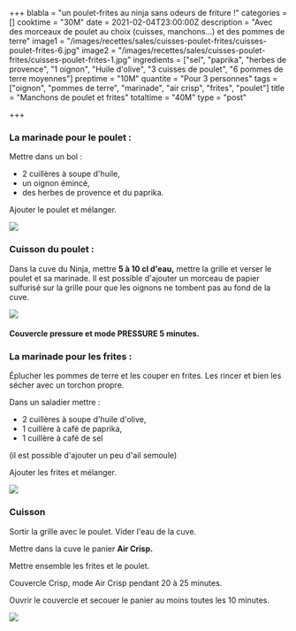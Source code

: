 +++
blabla = "un poulet-frites au ninja sans odeurs de friture !"
categories = []
cooktime = "30M"
date = 2021-02-04T23:00:00Z
description = "Avec des morceaux de poulet au choix (cuisses, manchons...) et des pommes de terre"
image1 = "/images/recettes/sales/cuisses-poulet-frites/cuisses-poulet-frites-6.jpg"
image2 = "/images/recettes/sales/cuisses-poulet-frites/cuisses-poulet-frites-1.jpg"
ingredients = ["sel", "paprika", "herbes de provence", "1 oignon", "Huile d'olive", "3 cuisses de poulet", "6 pommes de terre moyennes"]
preptime = "10M"
quantite = "Pour 3 personnes"
tags = ["oignon", "pommes de terre", "marinade", "air crisp", "frites", "poulet"]
title = "Manchons de poulet et frites"
totaltime = "40M"
type = "post"

+++
### La marinade pour le poulet :

Mettre dans un bol :

* 2 cuillères à soupe d'huile, 
* un oignon émincé, 
* des herbes de provence et du paprika. 

Ajouter le poulet et mélanger.

![](/images/recettes/sales/cuisses-poulet-frites/cuisses-poulet-frites-2.jpg)

### Cuisson du poulet :

Dans la cuve du Ninja, mettre **5 à 10 cl d'eau,** mettre la grille et verser le poulet et sa marinade. Il est possible d'ajouter un morceau de papier sulfurisé sur la grille pour que les oignons ne tombent pas au fond de la cuve.

![](/images/recettes/sales/cuisses-poulet-frites/cuisses-poulet-frites-3.jpg)

#### Couvercle pressure et mode PRESSURE 5 minutes.

### La marinade pour les frites :

Éplucher les pommes de terre et les couper en frites. Les rincer et bien les sécher avec un torchon propre.

Dans un saladier mettre : 

* 2 cuillères à soupe d'huile d'olive, 
* 1 cuillère à café de paprika, 
* 1 cuillère à café de sel 

(il est possible d'ajouter un peu d'ail semoule)

Ajouter les frites et mélanger.

![](/images/recettes/sales/cuisses-poulet-frites/cuisses-poulet-frites-4.jpg)

### Cuisson

Sortir la grille avec le poulet. Vider l'eau de la cuve.

Mettre dans la cuve le panier **Air Crisp.**

Mettre ensemble les frites et le poulet.

Couvercle Crisp, mode Air Crisp pendant 20 à 25 minutes.

Ouvrir le couvercle et secouer le panier au moins toutes les 10 minutes.

![](/images/recettes/sales/cuisses-poulet-frites/cuisses-poulet-frites-5.jpg)